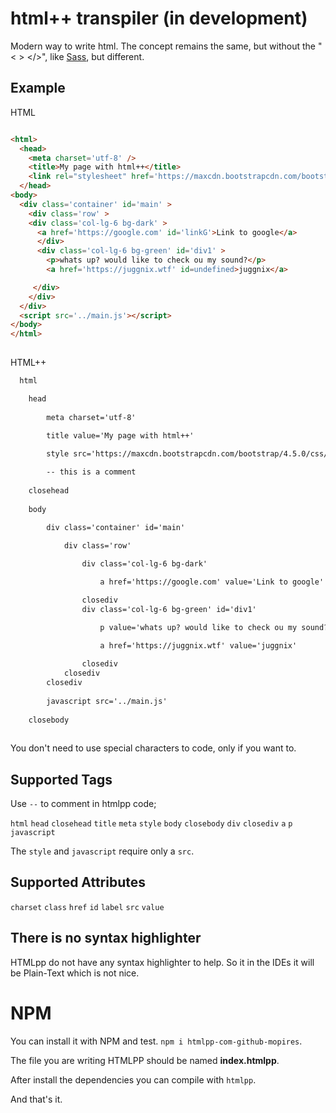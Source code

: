 # html++ transpiler (in development)

Modern way to write html. The concept remains the same, but without the "&lt; > &lt;/>", like <a href='https://github.com/sass/sass'>Sass</a>, but different.

## Example

HTML
```html

<html>
  <head>
    <meta charset='utf-8' />
    <title>My page with html++</title>
    <link rel="stylesheet" href='https://maxcdn.bootstrapcdn.com/bootstrap/4.5.0/css/bootstrap.min.css' />
  </head>
<body>
  <div class='container' id='main' >
    <div class='row' >
    <div class='col-lg-6 bg-dark' >
      <a href='https://google.com' id='linkG'>Link to google</a>
      </div>
      <div class='col-lg-6 bg-green' id='div1' >
        <p>whats up? would like to check ou my sound?</p>
        <a href='https://juggnix.wtf' id=undefined>juggnix</a>

     </div>
    </div>
  </div>
  <script src='../main.js'></script>
</body>
</html>
      
```

HTML++
```html
  html

    head
        
        meta charset='utf-8'
        
        title value='My page with html++'

        style src='https://maxcdn.bootstrapcdn.com/bootstrap/4.5.0/css/bootstrap.min.css'

        -- this is a comment
    
    closehead
    
    body

        div class='container' id='main'
            
            div class='row'

                div class='col-lg-6 bg-dark'

                    a href='https://google.com' value='Link to google' id='linkG'

                closediv
                div class='col-lg-6 bg-green' id='div1'

                    p value='whats up? would like to check ou my sound?'

                    a href='https://juggnix.wtf' value='juggnix'
                
                closediv
            closediv
        closediv
        
        javascript src='../main.js'
        
    closebody
   
```

You don't need to use special characters to code, only if you want to.

## Supported Tags

 Use ``` -- ``` to comment in htmlpp code;
 
```html```
```head```
```closehead```
```title```
```meta```
```style```
```body```
```closebody```
```div```
```closediv```
```a```
```p```
```javascript```

The ```style``` and ```javascript``` require only a ```src```.

## Supported Attributes

```charset```
```class```
```href```
```id```
```label```
```src``` 
```value```

## There is no syntax highlighter

HTMLpp do not have any syntax highlighter to help. So it in the IDEs it will be Plain-Text which is not nice.


# NPM

You can install it with NPM and test. ```npm i htmlpp-com-github-mopires```.

The file you are writing HTMLPP should be named __index.htmlpp__.

After install the dependencies you can compile with ```htmlpp```.

And that's it.
